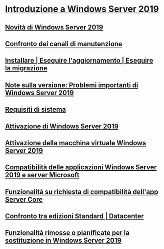 # [Introduzione a Windows Server 2019](get-started-19.md) 
## [Novità di Windows Server 2019](whats-new-19.md)
## [Confronto dei canali di manutenzione](servicing-channels-19.md)
## [Installare | Eseguire l'aggiornamento | Eseguire la migrazione](install-upgrade-migrate-19.md)
## [Note sulla versione: Problemi importanti di Windows Server 2019](rel-notes-19.md)
## [Requisiti di sistema](sys-reqs-19.md)
## [Attivazione di Windows Server 2019](activation-19.md)
## [Attivazione della macchina virtuale Windows Server 2019](vm-activation-19.md)
## [Compatibilità delle applicazioni Windows Server 2019 e server Microsoft](app-compat-19.md)
## [Funzionalità su richiesta di compatibilità dell'app Server Core](install-fod-19.md)
## [Confronto tra edizioni Standard | Datacenter](editions-comparison-19.md)
## [Funzionalità rimosse o pianificate per la sostituzione in Windows Server 2019](removed-features-19.md)












